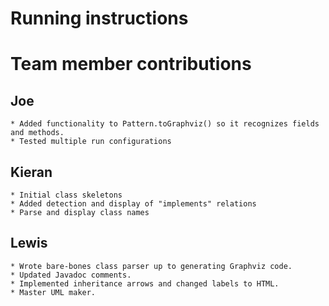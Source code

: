 # Running instructions

# Team member contributions
## Joe
    * Added functionality to Pattern.toGraphviz() so it recognizes fields and methods.
    * Tested multiple run configurations
## Kieran
    * Initial class skeletons
    * Added detection and display of "implements" relations
    * Parse and display class names
## Lewis
    * Wrote bare-bones class parser up to generating Graphviz code.
    * Updated Javadoc comments.
    * Implemented inheritance arrows and changed labels to HTML.
    * Master UML maker.
